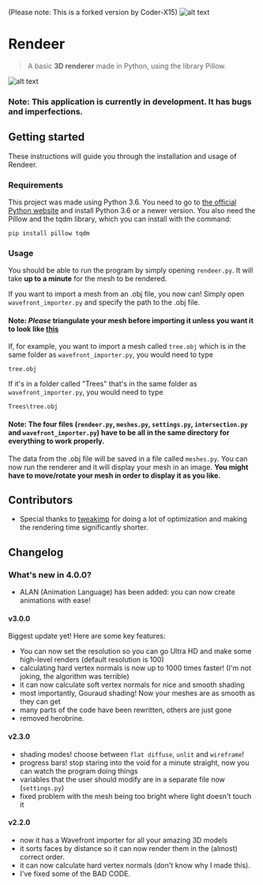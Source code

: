 (Please note: This is a forked version by Coder-X15)
![alt text](https://i.imgur.com/WJgYoz2.png "Rendeer")

# Rendeer
> A basic **3D renderer** made in Python, using the library Pillow.

![alt text](https://i.imgur.com/PFlAlpJ.png "Two awesome renders")
### Note: This application is currently in development. It has bugs and imperfections.

## Getting started
These instructions will guide you through the installation and usage of Rendeer.

### Requirements
This project was made using Python 3.6. You need to go to [the official Python website](https://www.python.org/downloads/release/python-368/) and install Python 3.6 or a newer version.
You also need the Pillow and the tqdm library, which you can install with the command:
```
pip install pillow tqdm
```

### Usage
You should be able to run the program by simply opening `rendeer.py`.
It will take **up to a minute** for the mesh to be rendered.

If you want to import a mesh from an .obj file, you now can! Simply open `wavefront_importer.py` and specify the path to the .obj file. 
#### Note: *Please* triangulate your mesh before importing it unless you want it to look like [this](https://i.imgur.com/vbUDdbK.png)
If, for example, you want to import a mesh called `tree.obj` which is in the same folder as `wavefront_importer.py`, you would need to type 
```
tree.obj
```
If it's in a folder called "Trees" that's in the same folder as `wavefront_importer.py`, you would need to type
```
Trees\tree.obj
```
#### Note: The four files (`rendeer.py`, `meshes.py`, `settings.py`, `intersection.py` and `wavefront_importer.py`) have to be all in the same directory for everything to work properly.
The data from the .obj file will be saved in a file called `meshes.py`. You can now run the renderer and it will display your mesh in an image. **You might have to move/rotate your mesh in order to display it as you like.**

## Contributors
- Special thanks to [tweakimp](https://github.com/tweakimp) for doing a lot of optimization and making the rendering time significantly shorter.

## Changelog

### What's new in 4.0.0?
- ALAN (Animation Language) has been added: you can now create animations with ease!

#### v3.0.0
Biggest update yet! Here are some key features:
- You can now set the resolution so you can go Ultra HD and make some high-level renders (default resolution is 100)
- calculating hard vertex normals is now up to 1000 times faster! (I'm not joking, the algorithm was terrible)
- it can now calculate soft vertex normals for nice and smooth shading
- most importantly, Gouraud shading! Now your meshes are as smooth as they can get
- many parts of the code have been rewritten, others are just gone
- removed herobrine.

#### v2.3.0
- shading modes! choose between `flat diffuse`, `unlit` and `wireframe`!
- progress bars! stop staring into the void for a minute straight, now you can watch the program doing things
- variables that the user should modify are in a separate file now (`settings.py`)
- fixed problem with the mesh being too bright where light doesn't touch it

#### v2.2.0
- now it has a Wavefront importer for all your amazing 3D models
- it sorts faces by distance so it can now render them in the (almost) correct order.
- it can now calculate hard vertex normals (don't know why I made this).
- I've fixed some of the BAD CODE.
